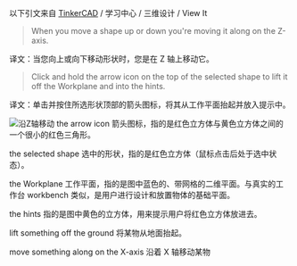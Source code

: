 以下引文来自 [TinkerCAD](https://www.tinkercad.com/learn/designs) / 学习中心 / 三维设计 / View It

> When you move a shape up or down you're moving it along on the Z-axis.

译文：当您向上或向下移动形状时，您是在 Z 轴上移动它。

> Click and hold the arrow icon on the top of the selected shape to lift it off the Workplane and into the hints.

译文：单击并按住所选形状顶部的箭头图标，将其从工作平面抬起并放入提示中。

![沿Z轴移动](https://lib.zhaiduting.work.gd/uPic/%E6%B2%BFZ%E8%BD%B4%E7%A7%BB%E5%8A%A8.png)
the arrow icon 箭头图标，指的是红色立方体与黄色立方体之间的一个很小的红色三角形。

the selected shape 选中的形状，指的是红色立方体（鼠标点击后处于选中状态）。

the Workplane 工作平面，指的是图中蓝色的、带网格的二维平面。与真实的工作台 workbench 类似，是用户进行设计和放置物体的基础平面。

the hints 指的是图中黄色的立方体，用来提示用户将红色立方体放进去。

lift something off the ground 将某物从地面抬起。

move something along on the X-axis 沿着 X 轴移动某物
